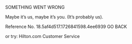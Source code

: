 SOMETHING WENT WRONG

Maybe it’s us, maybe it’s you.
(It’s probably us).

Reference No. 18.5af4d517.1726841598.4ee6939
GO BACK

or try:
Hilton.com Customer Service